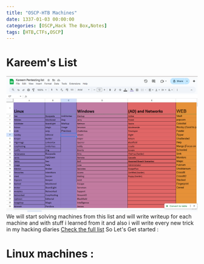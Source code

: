 ```yaml
---
title: "OSCP-HTB Machines"
date: 1337-01-03 00:00:00 
categories: [OSCP,Hack The Box,Notes]
tags: [HTB,CTFs,OSCP]
---
```

# Kareem's List
![alt text](../image-1.png)
We will start solving machines from this list and will write writeup for each machine and with stuff i learned from it and also i will write every new trick in my hacking diaries 
[Check the full list](https://docs.google.com/spreadsheets/d/13DTGfemxzY2wLwfyQiGVCYDJ_DojLoy_u7sZpMsnPbI/edit?gid=0#gid=0)
So Let's Get started :

# Linux machines :
